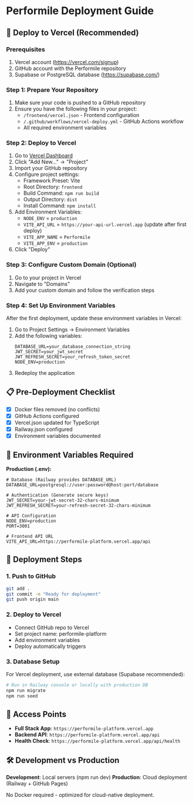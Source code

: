 # Performile Deployment Guide

## 🚀 Deploy to Vercel (Recommended)

### Prerequisites
1. Vercel account (https://vercel.com/signup)
2. GitHub account with the Performile repository
3. Supabase or PostgreSQL database (https://supabase.com/)

### Step 1: Prepare Your Repository
1. Make sure your code is pushed to a GitHub repository
2. Ensure you have the following files in your project:
   - `/frontend/vercel.json` - Frontend configuration
   - `/.github/workflows/vercel-deploy.yml` - GitHub Actions workflow
   - All required environment variables

### Step 2: Deploy to Vercel
1. Go to [Vercel Dashboard](https://vercel.com/dashboard)
2. Click "Add New..." → "Project"
3. Import your GitHub repository
4. Configure project settings:
   - Framework Preset: Vite
   - Root Directory: `frontend`
   - Build Command: `npm run build`
   - Output Directory: `dist`
   - Install Command: `npm install`
5. Add Environment Variables:
   - `NODE_ENV` = `production`
   - `VITE_API_URL` = `https://your-api-url.vercel.app` (update after first deploy)
   - `VITE_APP_NAME` = `Performile`
   - `VITE_APP_ENV` = `production`
6. Click "Deploy"

### Step 3: Configure Custom Domain (Optional)
1. Go to your project in Vercel
2. Navigate to "Domains"
3. Add your custom domain and follow the verification steps

### Step 4: Set Up Environment Variables
After the first deployment, update these environment variables in Vercel:
1. Go to Project Settings → Environment Variables
2. Add the following variables:
   ```
   DATABASE_URL=your_database_connection_string
   JWT_SECRET=your_jwt_secret
   JWT_REFRESH_SECRET=your_refresh_token_secret
   NODE_ENV=production
   ```
3. Redeploy the application

## 📋 Pre-Deployment Checklist

- [x] Docker files removed (no conflicts)
- [x] GitHub Actions configured
- [x] Vercel.json updated for TypeScript
- [x] Railway.json configured
- [x] Environment variables documented

## 🔧 Environment Variables Required

**Production (.env):**
```env
# Database (Railway provides DATABASE_URL)
DATABASE_URL=postgresql://user:password@host:port/database

# Authentication (Generate secure keys)
JWT_SECRET=your-jwt-secret-32-chars-minimum
JWT_REFRESH_SECRET=your-refresh-secret-32-chars-minimum

# API Configuration
NODE_ENV=production
PORT=3001

# Frontend API URL
VITE_API_URL=https://performile-platform.vercel.app/api
```

## 🎯 Deployment Steps

### 1. Push to GitHub
```bash
git add .
git commit -m "Ready for deployment"
git push origin main
```

### 2. Deploy to Vercel
- Connect GitHub repo to Vercel
- Set project name: performile-platform
- Add environment variables
- Deploy automatically triggers

### 3. Database Setup
For Vercel deployment, use external database (Supabase recommended):
```bash
# Run in Railway console or locally with production DB
npm run migrate
npm run seed
```

## 🔗 Access Points

- **Full Stack App**: `https://performile-platform.vercel.app`
- **Backend API**: `https://performile-platform.vercel.app/api`
- **Health Check**: `https://performile-platform.vercel.app/api/health`

## 🛠 Development vs Production

**Development**: Local servers (npm run dev)
**Production**: Cloud deployment (Railway + GitHub Pages)

No Docker required - optimized for cloud-native deployment.
